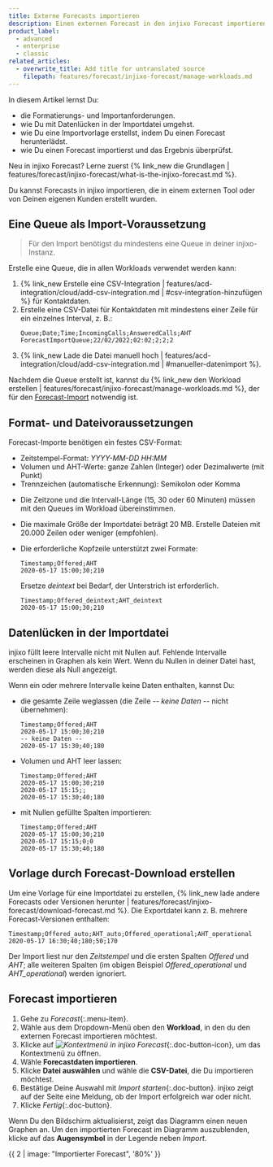 ```yaml
---
title: Externe Forecasts importieren
description: Einen externen Forecast in den injixo Forecast importieren.
product_label:
  - advanced
  - enterprise
  - classic
related_articles:
  - overwrite_title: Add title for untranslated source
    filepath: features/forecast/injixo-forecast/manage-workloads.md
---
```


In diesem Artikel lernst Du:
- die Formatierungs- und Importanforderungen.
- wie Du mit Datenlücken in der Importdatei umgehst.
- wie Du eine Importvorlage erstellst, indem Du einen Forecast herunterlädst.
- wie Du einen Forecast importierst und das Ergebnis überprüfst.

Neu in injixo Forecast? Lerne zuerst {% link_new die Grundlagen | features/forecast/injixo-forecast/what-is-the-injixo-forecast.md %}.

Du kannst Forecasts in injixo importieren, die in einem externen Tool oder von Deinen eigenen Kunden erstellt wurden.

## Eine Queue als Import-Voraussetzung

> Für den Import benötigst du mindestens eine Queue in deiner injixo-Instanz.

Erstelle eine Queue, die in allen Workloads verwendet werden kann:

1. {% link_new Erstelle eine CSV-Integration | features/acd-integration/cloud/add-csv-integration.md | #csv-integration-hinzufügen %} für Kontaktdaten.  
2. Erstelle eine CSV-Datei für Kontaktdaten mit mindestens einer Zeile für ein einzelnes Interval, z.&nbsp;B.:
    ```
    Queue;Date;Time;IncomingCalls;AnsweredCalls;AHT
    ForecastImportQueue;22/02/2022;02:02;2;2;2
    ``` 
3. {% link_new Lade die Datei manuell hoch | features/acd-integration/cloud/add-csv-integration.md | #manueller-datenimport %}.  

Nachdem die Queue erstellt ist, kannst du {% link_new den Workload erstellen | features/forecast/injixo-forecast/manage-workloads.md %}, der für den [Forecast-Import](#forecast-importieren) notwendig ist.

## Format- und Dateivoraussetzungen

Forecast-Importe benötigen ein festes CSV-Format:
  - Zeitstempel-Format: *YYYY-MM-DD HH:MM*
  - Volumen und AHT-Werte: ganze Zahlen (Integer) oder Dezimalwerte (mit Punkt)
  - Trennzeichen (automatische Erkennung): Semikolon oder Komma

* Die Zeitzone und die Intervall-Länge (15, 30 oder 60 Minuten) müssen mit den Queues im Workload übereinstimmen. <!-- Änderungen bei Importen ohne Historie -->
* Die maximale Größe der Importdatei beträgt 20 MB. Erstelle Dateien mit 20.000 Zeilen oder weniger (empfohlen).
* Die erforderliche Kopfzeile unterstützt zwei Formate:

    ```
    Timestamp;Offered;AHT
    2020-05-17 15:00;30;210
    ```

    Ersetze *deintext* bei Bedarf, der Unterstrich ist erforderlich.
    ```
    Timestamp;Offered_deintext;AHT_deintext
    2020-05-17 15:00;30;210
    ```


## Datenlücken in der Importdatei

injixo füllt leere Intervalle nicht mit Nullen auf. Fehlende Intervalle erscheinen in Graphen als kein Wert. Wenn du Nullen in deiner Datei hast, werden diese als Null angezeigt.

Wenn ein oder mehrere Intervalle keine Daten enthalten, kannst Du:

- die gesamte Zeile weglassen (die Zeile *\-\- keine Daten \-\-* nicht übernehmen):

    ```
    Timestamp;Offered;AHT
    2020-05-17 15:00;30;210
    -- keine Daten --
    2020-05-17 15:30;40;180
    ```

- Volumen und AHT leer lassen:

    ```
    Timestamp;Offered;AHT
    2020-05-17 15:00;30;210
    2020-05-17 15:15;;
    2020-05-17 15:30;40;180
    ```

- mit Nullen gefüllte Spalten importieren:

    ```
    Timestamp;Offered;AHT
    2020-05-17 15:00;30;210
    2020-05-17 15:15;0;0
    2020-05-17 15:30;40;180
    ```

## Vorlage durch Forecast-Download erstellen

Um eine Vorlage für eine Importdatei zu erstellen, {% link_new lade andere Forecasts oder Versionen herunter | features/forecast/injixo-forecast/download-forecast.md %}. Die Exportdatei kann z. B. mehrere Forecast-Versionen enthalten:

```
Timestamp;Offered_auto;AHT_auto;Offered_operational;AHT_operational
2020-05-17 16:30;40;180;50;170
```

Der Import liest nur den *Zeitstempel* und die ersten Spalten *Offered* und *AHT*; alle weiteren Spalten (im obigen Beispiel *Offered_operational* und *AHT_operational*) werden ignoriert.

## Forecast importieren

1. Gehe zu *Forecast*{:.menu-item}.
2. Wähle aus dem Dropdown-Menü oben den **Workload**, in den du den externen Forecast importieren möchtest.
3. Klicke auf _![Kontextmenü in injixo Forecast](/assets/img/common/forecast/context-menu.svg)_{:.doc-button-icon}, um das Kontextmenü zu öffnen.
4. Wähle **Forecastdaten importieren**.
5. Klicke **Datei auswählen** und wähle die **CSV-Datei**, die Du importieren möchtest.
6. Bestätige Deine Auswahl mit _Import starten_{:.doc-button}. injixo zeigt auf der Seite eine Meldung, ob der Import erfolgreich war oder nicht.
7. Klicke *Fertig*{:.doc-button}.

Wenn Du den Bildschirm aktualisierst, zeigt das Diagramm einen neuen Graphen an. Um den importierten Forecast im Diagramm auszublenden, klicke auf das **Augensymbol** in der Legende neben *Import*.

{{ 2 | image: "Importierter Forecast", '80%' }}
